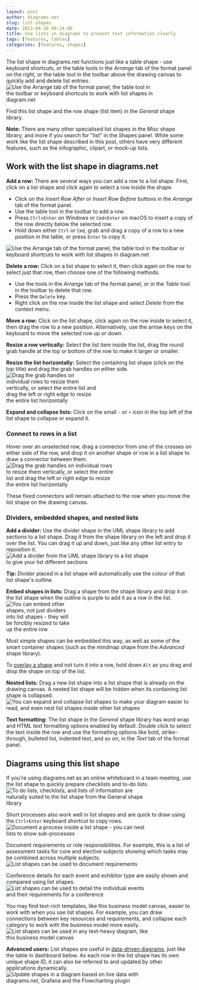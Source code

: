 ```yaml
---
layout: post
author: diagrams.net
slug: list-shapes
date: 2023-04-26 09:24:00
title: Use lists in diagrams to present text information clearly
tags: [features, tables]
categories: [features, shapes]
---
```


The list shape in diagrams.net functions just like a table shape - use keyboard shortcuts, or the table tools in the _Arrange_ tab of the format panel on the right, or the table tool in the toolbar above the drawing canvas to quickly add and delete list entries. 
<br /><img src="/assets/img/blog/list-shape-tools.png" style="width=100%;max-width:400px;height:auto;" alt="Use the Arrange tab of the format panel, the table tool in the toolbar or keyboard shortcuts to work with list shapes in diagram.net">

Find this list shape and the row shape (list item) in the _General_ shape library. 

**Note:** There are many other specialised list shapes in the _Misc_ shape library, and more if you search for "list" in the Shapes panel. While some work like the list shape described in this post, others have very different features, such as the infographic, clipart, or mock-up lists.

## Work with the list shape in diagrams.net

**Add a row:** There are several ways you can add a row to a list shape.
First, click on a list shape and click again to select a row inside the shape.
* Click on the _Insert Row After_ or _Insert Row Before_ buttons in the _Arrange_ tab of the format panel. 
* Use the table tool in the toolbar to add a row.
* Press ``Ctrl+Enter`` on Windows or ``Cmd+Enter`` on macOS to insert a copy of the row directly below the selected row.
* Hold down either ``Ctrl`` or ``Cmd``, grab and drag a copy of a row to a new position in the table, or press ``Enter`` to copy it.

<img src="/assets/img/blog/list-shape.gif" style="width=100%;max-width:500px;height:auto;" alt="Use the Arrange tab of the format panel, the table tool in the toolbar or keyboard shortcuts to work with list shapes in diagram.net">

**Delete a row:** Click on a list shape to select it, then click again on the row to select just that row, then choose one of the following methods.
* Use the tools in the _Arrange_ tab of the format panel, or in the _Table_ tool in the toolbar to delete that row. 
* Press the ``Delete`` key.
* Right click on the row inside the list shape and select _Delete_ from the context menu.

**Move a row:** Click on the list shape, click again on the row inside to select it, then drag the row to a new position. Alternatively, use the arrow keys on the keyboard to move the selected row up or down.

**Resize a row vertically:** Select the list item inside the list, drag the round grab handle at the top or bottom of the row to make it larger or smaller.

**Resize the list horizontally:** Select the containing list shape (click on the top title) and drag the grab handles on either side.
<br /><img src="/assets/img/blog/list-shape-move-resize.gif" style="width=100%;max-width:250px;height:auto;" alt="Drag the grab handles on individual rows to resize them vertically, or select the entire list and drag the left or right edge to resize the entire list horizontally">

**Expand and collapse lists:** Click on the small ``-`` or ``+`` icon in the top left of the list shape to collapse or expand it. 

### Connect to rows in a list

Hover over an unselected row, drag a connector from one of the crosses on either side of the row, and drop it on another shape or row in a list shape to draw a connector between them. 
<br /><img src="/assets/img/blog/list-shape-row-connector.png" style="width=100%;max-width:300px;height:auto;" alt="Drag the grab handles on individual rows to resize them vertically, or select the entire list and drag the left or right edge to resize the entire list horizontally">

These fixed connectors will remain attached to the row when you move the list shape on the drawing canvas.

### Dividers, embedded shapes, and nested lists

**Add a divider:** Use the divider shape in the UML shape library to add sections to a list shape. Drag it from the shape library on the left and drop it over the list. You can drag it up and down, just like any other list entry to reposition it.
<br /><img src="/assets/img/blog/list-shape-divider.gif" style="width=100%;max-width:400px;height:auto;" alt="Add a divider from the UML shape library to a list shape to give your list different sections">

**Tip:** Divider placed in a list shape will automatically use the colour of that list shape's outline.

**Embed shapes in lists:** Drag a shape from the shape library and drop it on the list shape when the outline is purple to add it as a row in the list. 
<br /><img src="/assets/img/blog/list-shape-embedded-shapes.png" style="width=100%;max-width:180px;height:auto;" alt="You can embed other shapes, not just dividers into list shapes - they will be forcibly resized to take up the entire row">

Most simple shapes can be embedded this way, as well as some of the smart container shapes (such as the mindmap shape from the _Advanced_ shape library).

To [overlay a shape](/doc/faq/shapes-overlap.html) and not turn it into a row, hold down ``Alt`` as you drag and drop the shape on top of the list.

**Nested lists:** Drag a new list shape into a list shape that is already on the drawing canvas. A nested list shape will be hidden when its containing list shape is collapsed. 
<br /><img src="/assets/img/blog/list-shape-nested.gif" style="width=100%;max-width:500px;height:auto;" alt="You can expand and collapse list shapes to make your diagram easier to read, and even nest list shapes inside other list shapes">

**Text formatting:** The list shape in the _General_ shape library has word wrap and HTML text formatting options enabled by default. Double click to select the text inside the row and use the formatting options like bold, strike-through, bulleted list, indented text, and so on, in the _Text_ tab of the format panel.

## Diagrams using this list shape

If you're using diagrams.net as an online whiteboard in a team meeting, use the list shape to quickly prepare checklists and to-do lists. 
<br /><img src="/assets/img/blog/list-shape-todo.png" style="width=100%;max-width:400px;height:auto;" alt="To do lists, checklists, and lists of information are naturally suited to the list shape from the General shape library">


Short processes also work well in list shapes and are quick to draw using the ``Ctrl+Enter`` keyboard shortcut to copy rows.
<br /><img src="/assets/img/blog/lists-process.png" style="width=100%;max-width:400px;height:auto;" alt="Document a process inside a list shape - you can nest lists to show sub-processes">

Document requirements or role responsibilities. For example, this is a list of assessment tasks for core and elective subjects showing which tasks may be combined across multiple subjects.
<br /><img src="/assets/img/blog/lists-assessment-tasks.png" style="width=100%;max-width:400px;height:auto;" alt="List shapes can be used to document requirements">

Conference details for each event and exhibitor type are easily shown and compared using list shapes. 
<br /><img src="/assets/img/blog/lists-event-details.png" style="width=100%;max-width:400px;height:auto;" alt="List shapes can be used to detail the individual events and their requirements for a conference">

You may find text-rich templates, like this business model canvas, easier to work with when you use list shapes. For example, you can draw connections between key resources and requirements, and collapse each category to work with the business model more easily.
<br /><img src="/assets/img/blog/list-shape-business-model-canvas.png" style="width=100%;max-width:400px;height:auto;" alt="List shapes can be used in any text-heavy diagram, like this business model canvas">

**Advanced users:** List shapes are useful in [data-driven diagrams](/blog/data-driven-diagrams), just like the table in dashboard below. As each row in the list shape has its own unique shape ID, it can also be referred to and updated by other applications dynamically.
<br /><img src="/assets/img/blog/data-driven-diagram-example.gif" style="width=100%;max-width:400px;height:auto;" alt="Update shapes in a diagram based on live data with diagrams.net, Grafana and the Flowcharting plugin">